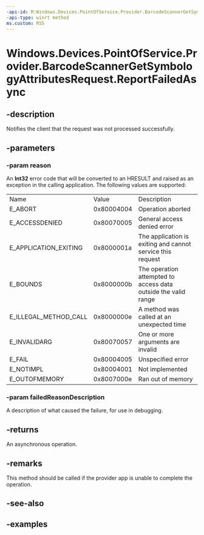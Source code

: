 ```yaml
---
-api-id: M:Windows.Devices.PointOfService.Provider.BarcodeScannerGetSymbologyAttributesRequest.ReportFailedAsync(System.Int32,System.String)
-api-type: winrt method
ms.custom: RS5
---
```


<!-- Method syntax.
public IAsyncAction BarcodeScannerGetSymbologyAttributesRequest.ReportFailedAsync(Int32 reason, String failedReasonDescription)
-->

# Windows.Devices.PointOfService.Provider.BarcodeScannerGetSymbologyAttributesRequest.ReportFailedAsync

## -description
Notifies the client that the request was not processed successfully.

## -parameters
### -param reason
An **Int32** error code that will be converted to an HRESULT and raised as an exception in the calling application. The following values are supported:

<table>
   <tr><td>Name</td><td>Value</td><td>Description</td></tr>
   <tr><td>E_ABORT</td><td>0x80004004</td><td>Operation aborted</td></tr>
   <tr><td>E_ACCESSDENIED</td><td>0x80070005</td><td>General access denied error</td></tr>
   <tr><td>E_APPLICATION_EXITING</td><td>0x8000001a</td><td>The application is exiting and cannot service this request</td></tr>
   <tr><td>E_BOUNDS</td><td>0x8000000b</td><td>The operation attempted to access data outside the valid range</td></tr>
   <tr><td>E_ILLEGAL_METHOD_CALL</td><td>0x8000000e</td><td>A method was called at an unexpected time</td></tr>
   <tr><td>E_INVALIDARG</td><td>0x80070057</td><td>One or more arguments are invalid</td></tr>
   <tr><td>E_FAIL</td><td>0x80004005</td><td>Unspecified error</td></tr>
   <tr><td>E_NOTIMPL</td><td>0x80004001</td><td>Not implemented</td></tr>
   <tr><td>E_OUTOFMEMORY</td><td>0x8007000e</td><td>Ran out of memory</td></tr>
</table>

### -param failedReasonDescription
A description of what caused the failure, for use in debugging.

## -returns
An asynchronous operation.

## -remarks
This method should be called if the provider app is unable to complete the operation.

## -see-also

## -examples


